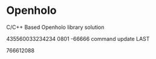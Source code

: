 # Openholo
C/C++ Based Openholo library solution

435560033234234 0801 -66666
command update
LAST

766612088
